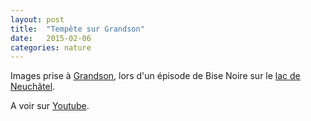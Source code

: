```yaml
---
layout: post
title:  "Tempête sur Grandson"
date:   2015-02-06
categories: nature
---
```

Images prise à [Grandson][grandson], lors d'un épisode de Bise Noire sur le [lac de Neuchâtel][lac-neuch].

A voir sur [Youtube][youtube].

[grandson]:  https://fr.wikipedia.org/wiki/Grandson
[lac-neuch]: https://fr.wikipedia.org/wiki/Lac_de_Neuchâtel
[youtube]:   https://www.youtube.com/watch?v=UM0GShKhMkg
